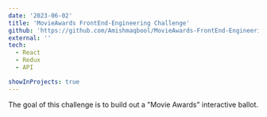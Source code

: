 ```yaml
---
date: '2023-06-02'
title: 'MovieAwards FrontEnd-Engineering Challenge'
github: 'https://github.com/Amishmaqbool/MovieAwards-FrontEnd-Engineering-Challenge'
external: ''
tech:
  - React
  - Redux
  - API

showInProjects: true
---
```


The goal of this challenge is to build out a "Movie Awards" interactive ballot.
